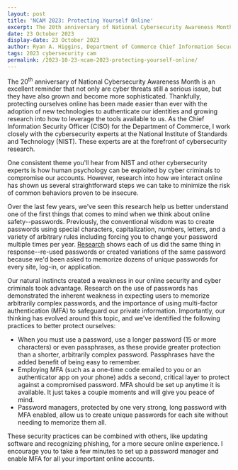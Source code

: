 ```yaml
---
layout: post
title: 'NCAM 2023: Protecting Yourself Online'
excerpt: The 20th anniversary of National Cybersecurity Awareness Month is an excellent reminder that not only are cyber threats still a serious issue, but they have also grown and become more sophisticated.
date: 23 October 2023
display-date: 23 October 2023
author: Ryan A. Higgins, Department of Commerce Chief Information Security Officer
tags: 2023 cybersecurity cam
permalink: /2023-10-23-ncam-2023-protecting-yourself-online/
---
```

The 20<sup>th</sup> anniversary of National Cybersecurity Awareness Month is an excellent reminder that not only are cyber threats still a serious issue, but they have also grown and become more sophisticated. Thankfully, protecting ourselves online has been made easier than ever with the adoption of new technologies to authenticate our identities and growing research into how to leverage the tools available to us. As the Chief Information Security Officer (CISO) for the Department of Commerce, I work closely with the cybersecurity experts at the National Institute of Standards and Technology (NIST). These experts are at the forefront of cybersecurity research.

One consistent theme you'll hear from NIST and other cybersecurity experts is how human psychology can be exploited by cyber criminals to compromise our accounts. However, research into how we interact online has shown us several straightforward steps we can take to minimize the risk of common behaviors proven to be insecure.

Over the last few years, we've seen this research help us better understand one of the first things that comes to mind when we think about online safety--passwords. Previously, the conventional wisdom was to create passwords using special characters, capitalization, numbers, letters, and a variety of arbitrary rules including forcing you to change your password multiple times per year. [Research](https://pages.nist.gov/800-63-3/sp800-63b.html) shows each of us did the same thing in response--re-used passwords or created variations of the same password because we'd been asked to memorize dozens of unique passwords for every site, log-in, or application.

Our natural instincts created a weakness in our online security and cyber criminals took advantage. Research on the use of passwords has demonstrated the inherent weakness in expecting users to memorize arbitrarily complex passwords, and the importance of using multi-factor authentication (MFA) to safeguard our private information. Importantly, our thinking has evolved around this topic, and we've identified the following practices to better protect ourselves:

- When you must use a password, use a longer password (15 or more characters) or even passphrases, as these provide greater protection than a shorter, arbitrarily complex password. Passphrases have the added benefit of being easy to remember.
- Employing MFA (such as a one-time code emailed to you or an authenticator app on your phone) adds a second, critical layer to protect against a compromised password. MFA should be set up anytime it is available. It just takes a couple moments and will give you peace of mind.
- Password managers, protected by one very strong, long password with MFA enabled, allow us to create unique passwords for each site without needing to memorize them all.

These security practices can be combined with others, like updating software and recognizing phishing, for a more secure online experience. I encourage you to take a few minutes to set up a password manager and enable MFA for all your important online accounts.